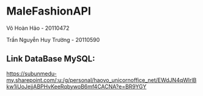 # MaleFashionAPI
Võ Hoàn Hảo - 20110472

Trần Nguyễn Huy Trường - 20110590

## Link DataBase MySQL: 
https://subunmedu-my.sharepoint.com/:u:/g/personal/haovo_unicornoffice_net/EWdJN4qWlrlBkw1iUoJejjABPHvKeeRqbywoB6mf4CACNA?e=BR9YGY
